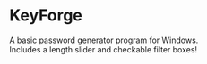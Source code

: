 # KeyForge
A basic password generator program for Windows. <br>
Includes a length slider and checkable filter boxes!